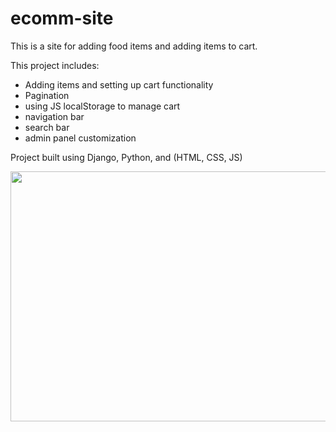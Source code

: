 # ecomm-site

This is a site for adding food items and adding items to cart. 

This project includes:
* Adding items and setting up cart functionality
* Pagination
* using JS localStorage to manage cart
* navigation bar
* search bar
* admin panel customization

Project built using Django, Python, and (HTML, CSS, JS)

<img src="https://github.com/yasmin-ahh/ecomm-site/assets/78480767/5c11bff2-6968-485d-b52d-32aa497357c5" height=400px width=700px>
